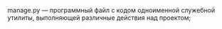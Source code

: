 <!DOCTYPE html>
<html lang="en">
<head>
    <meta charset="UTF-8">
    <title>Title</title>
</head>
<body>
    <p>manage.py — программный файл с кодом одноименной служебной утилиты, выполняющей различные действия над проектом;</p>
</body>
</html>